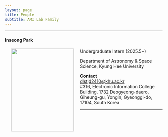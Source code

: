 ```yaml
---
layout: page
title: People 
subtitle: AMI Lab Family
---
```


<hr>

#### Inseong Park
  
<img src="https://raw.githubusercontent.com/ailabkhu/ailabkhu.github.io/master/img/InseongPark.jpg" width="200" height="265" align="left" hspace="20" />
Undergraduate Intern (2025.5~)  

Department of Astronomy & Space Science, Kyung Hee University         
            
**Contact**  
dlstjd2410@khu.ac.kr                                       
#316, Electronic Information College Building, 1732 Deogyeong-daero, Giheung-gu, Yongin, Gyeonggi-do, 17104, South Korea  

<hr>
